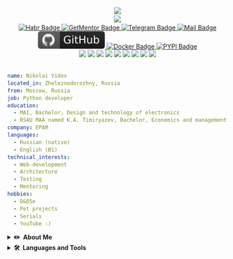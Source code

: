 <div id="header" align="center">
  <div><a href="#"><img src="https://media.giphy.com/media/KzJkzjggfGN5Py6nkT/giphy.gif" width="100" style="pointer-events:none;cursor:default;"/></a></div>
  <div><a href="https://git.io/typing-svg">
    <img src="https://readme-typing-svg.herokuapp.com/?lines=Hello,+World!+👋;&center=true&vCenter=true&size=40&color=3F57D2">
  </a></div>
  
  <div id="badges">
    <a href="https://habr.com/ru/users/Niccolum/">
      <img src="https://user-images.githubusercontent.com/32839735/151925904-a18a7d9a-4b5a-47ff-883b-b02699c358cd.png" width=20 height=20 alt="Habr Badge"/>
    </a>
    <a href="https://getmentor.dev/mentor/nikolay-vidov-327">
      <img src="https://getmentor.dev/_next/image?url=/images/logo.png&w=128&q=1" width=80 height=20 alt="GetMentor Badge"/>
    </a>
    <a href="https://t.me/Niccolum">
      <img src="https://badges.aleen42.com/src/telegram.svg" alt="Telegram Badge"/>
    </a>
    <a href="mailto:lastsal93@gmail.com">
      <img src="https://img.shields.io/badge/-lastsal93-c14438?style=flat&logo=Gmail&logoColor=white&link=mailto:lastsal93@gmail.com" width=80 height=20 alt="Mail Badge"/>
    </a>
    <a href="https://github.com/Niccolum/">
      <img src="https://github.com/aleen42/badges/raw/master/src/github.svg" alt="Github Badge"/>
    </a>
    <a href="https://hub.docker.com/u/niccolum">
      <img src="https://badges.aleen42.com/src/docker.svg" alt="Docker Badge"/>
    </a>
    <a href="https://pypi.org/user/Niccolum/">
      <img src="https://pbs.twimg.com/profile_images/909757546063323137/-RIWgodF_400x400.jpg" width=20 height=20 alt="PYPI Badge"/>
    </a>
  </div>
  <div id="dnd-badges">
    <img src="https://img.shields.io/badge/race-human-lightgrey" />
    <img src="https://img.shields.io/badge/class-developer-lightgrey" />
    <img src="https://img.shields.io/badge/level-29-lightgrey" />
    <img src="https://img.shields.io/badge/Strength-8-red" />
    <img src="https://img.shields.io/badge/Dexterity-9-red" />
    <img src="https://img.shields.io/badge/Constitution-10-orange" />
    <img src="https://img.shields.io/badge/Intelligence-12-blue" />
    <img src="https://img.shields.io/badge/Wisdom-11-yellow" />
    <img src="https://img.shields.io/badge/Charisma-12-blue" />
  </div>
  <img src="https://komarev.com/ghpvc/?username=Niccolum&style=flat&color=blue" alt=""/>
  
</div>

```yaml
name: Nikolai Vidov
located_in: Zheleznodorozhny, Russia
from: Moscow, Russia
job: Python developer
education:
  - MAI, Bachelor, Design and technology of electronics
  - RSAU MAA named K.A. Timiryazev, Bachelor, Economics and management at the enterprise
company: EPAM
languages:
  - Russian (native)
  - English (B1)
technical_interests: 
  - Web-development
  - Architecture
  - Testing
  - Mentoring
hobbies: 
  - D&D5e
  - Pet projects
  - Serials
  - YouTube :)
```

<details>
  <summary><b>✏️&nbsp;&nbsp;About&nbsp;Me</b></summary>
  <br/>
  
I am a Python Developer with 5+ years of experience in developing enterprise applications and open-source software.

- [New Security Technologies](https://www.newinfosec.ru/) - I helped with the support and creation of realtime traffic audit applications for private and state corporations, 1,5+ years

- [EPAM](https://www.epam-group.ru/) - I worked with 3 project last 3+ year, where I was analytic, mentor, speaker, tester, devops, team lead and, of course, python developer.
  
I also contribute to a lot of community open-source projects and libraries. Some of them - [Elastic APM](https://github.com/elastic/apm-agent-python), [aiohttp apispec](https://github.com/maximdanilchenko/aiohttp-apispec), [FastAPI](https://github.com/tiangolo/fastapi), [Starlette](https://github.com/encode/starlette), [python-dotenv](https://github.com/theskumar/python-dotenv), etc. I strongly believe that the true value of open-source is not just the code, it's the community around it.
  
  <img src="https://github-readme-stats.vercel.app/api?username=Niccolum&show_icons=true&count_private=true" alt="spiderpig86" />
</details> 

<details>
  <summary><b>🛠️&nbsp;&nbsp;Languages&nbsp;and&nbsp;Tools</b></summary>
  <br/>
  
  ![Niccolum stats](https://github-readme-stats.vercel.app/api/top-langs?username=Niccolum&layout=compact)
  
  ### 👨‍💻 Programming languages
  
  <a href="#"><img src="https://media1.giphy.com/media/LMt9638dO8dftAjtco/giphy.gif" alt="Python" width=40 height=40 /></a>
  <a href="#"><img src="https://www.vectorlogo.zone/logos/gnu_bash/gnu_bash-icon.svg" alt="bash" width=40 height=40 /></a>
  <a href="#"><img src="https://media0.giphy.com/media/XAxylRMCdpbEWUAvr8/giphy.gif" alt="HTML" width=40 height=40 /></a>
  <a href="#"><img src="https://media1.giphy.com/media/fsEaZldNC8A1PJ3mwp/giphy.gif" alt="CSS" width=40 height=40 /></a>
  <a href="#"><img src="https://media3.giphy.com/media/XH9wwXfUXu91wAJwN5/giphy.gif" alt="JS" width=40 height=40 /></a>
  <a href="#"><img src="https://raw.githubusercontent.com/devicons/devicon/master/icons/typescript/typescript-original.svg" alt="typescript" width=40 height=40/></a> 
  
  ### 🧰 Frameworks and libraries
  
  <a href="#"><img src="https://www.vectorlogo.zone/logos/pocoo_flask/pocoo_flask-icon.svg" alt="flask" width=40 height=40/></a>
  <a href="#"><img src="https://raw.githubusercontent.com/devicons/devicon/master/icons/django/django-original.svg" alt="django" width=40 height=40/></a>
  <a href="#"><img src="https://raw.githubusercontent.com/devicons/devicon/master/icons/pandas/pandas-original-wordmark.svg" alt="pandas" width=40 height=40/></a>
  <a href="#"><img src="https://raw.githubusercontent.com/devicons/devicon/master/icons/sqlalchemy/sqlalchemy-original.svg" alt="sqlalchemy" width=40 height=40/></a>
  <a href="#"><img src="https://media4.giphy.com/media/VgGthkhUvGgOit7Y9i/giphy.gif" alt="Vue" width=40 height=40 /></a>
  
  ### 🗄️ Databases and cloud hosting
  
  <a href="#"><img src="https://www.vectorlogo.zone/logos/google_cloud/google_cloud-icon.svg" alt="gcp" width=40 height=40/></a>
  <a href="#"><img src="https://raw.githubusercontent.com/devicons/devicon/master/icons/mongodb/mongodb-original-wordmark.svg" alt="mongodb" width=40 height=40/></a>
  <a href="#"><img src="https://raw.githubusercontent.com/devicons/devicon/master/icons/postgresql/postgresql-original-wordmark.svg" alt="postgresql" width=40 height=40/></a>
  <a href="#"><img src="https://raw.githubusercontent.com/devicons/devicon/master/icons/redis/redis-original-wordmark.svg" alt="redis" width=40 height=40/></a>
  <a href="#"><img src="https://www.vectorlogo.zone/logos/sqlite/sqlite-icon.svg" alt="sqlite" width=40 height=40/></a>
  
  ### 💻 Software and tools
  
  <a href="#"><img src="https://raw.githubusercontent.com/devicons/devicon/master/icons/linux/linux-original.svg" alt="linux" width=40 height=40/></a>
  <a href="#"><img src="https://raw.githubusercontent.com/devicons/devicon/master/icons/debian/debian-original.svg" alt="debian" width=40 height=40/></a>
  <a href="#"><img src="https://raw.githubusercontent.com/devicons/devicon/master/icons/docker/docker-original-wordmark.svg" alt="docker" width=40 height=40/></a>
  <a href="#"><img src="https://www.vectorlogo.zone/logos/elastic/elastic-icon.svg" alt="elasticsearch" width=40 height=40/></a>
  <a href="#"><img src="https://www.vectorlogo.zone/logos/jenkins/jenkins-icon.svg" alt="jenkins" width=40 height=40/></a>
  <a href="#"><img src="https://www.vectorlogo.zone/logos/kubernetes/kubernetes-icon.svg" alt="kubernetes" width=40 height=40/></a>
  <a href="#"><img src="https://raw.githubusercontent.com/devicons/devicon/master/icons/confluence/confluence-original.svg" alt="confluence" width=40 height=40/></a>
  <a href="#"><img src="https://raw.githubusercontent.com/devicons/devicon/master/icons/jira/jira-original.svg" alt="jira" width=40 height=40/></a>
  <a href="#"><img src="https://raw.githubusercontent.com/detain/svg-logos/780f25886640cef088af994181646db2f6b1a3f8/svg/selenium-logo.svg" alt="selenium" width=40 height=40/> </a>
  <a href="#"><img src="https://media0.giphy.com/media/IdyAQJVN2kVPNUrojM/giphy.gif" alt="VSCode" width=40 height=40 /></a>
  <a href="#"><img src="https://media3.giphy.com/media/kH1DBkPNyZPOk0BxrM/giphy.gif" alt="git" width=80 height=40 /></a>
  <a href="#"><img src="https://raw.githubusercontent.com/devicons/devicon/master/icons/github/github-original.svg" alt="github" width=40 height=40/></a>
  <a href="#"><img src="https://raw.githubusercontent.com/devicons/devicon/master/icons/gitlab/gitlab-original.svg" alt="gitlab" width=40 height=40/></a>
</details> 
